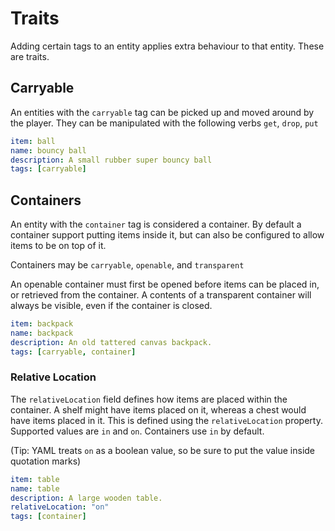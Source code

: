# Traits
Adding certain tags to an entity applies extra behaviour to that entity.  These are traits.

## Carryable
An entities with the `carryable` tag can be picked up and moved around by the player.
They can be manipulated with the following verbs `get`, `drop`, `put`

```yaml
item: ball
name: bouncy ball
description: A small rubber super bouncy ball
tags: [carryable]
```

## Containers
An entity with the `container` tag is considered a container.  By default a container support putting items inside it, but can also be configured to allow items to be on top of it.

Containers may be `carryable`, `openable`, and `transparent`

An openable container must first be opened before items can be placed in, or retrieved from the container.
A contents of a transparent container will always be visible, even if the container is closed.

```yaml
item: backpack
name: backpack
description: An old tattered canvas backpack.
tags: [carryable, container]
```

### Relative Location
The `relativeLocation` field defines how items are placed within the container.  A shelf might have items placed on it, whereas a chest would have items placed in it. This is defined using the `relativeLocation` property.
Supported values are `in` and `on`.  Containers use `in` by default.

(Tip: YAML treats `on` as a boolean value, so be sure to put the value inside quotation marks)

```yaml
item: table
name: table
description: A large wooden table.
relativeLocation: "on"
tags: [container]
```